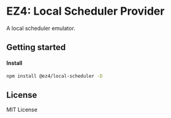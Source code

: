 # EZ4: Local Scheduler Provider

A local scheduler emulator.

## Getting started

#### Install

```sh
npm install @ez4/local-scheduler -D
```

## License

MIT License
